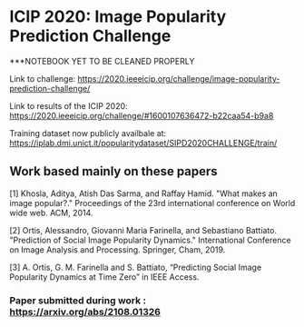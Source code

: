 # ICIP 2020: Image Popularity Prediction Challenge

***NOTEBOOK YET TO BE CLEANED PROPERLY

Link to challenge: https://2020.ieeeicip.org/challenge/image-popularity-prediction-challenge/

Link to results of the ICIP 2020: https://2020.ieeeicip.org/challenge/#1600107636472-b22caa54-b9a8

Training dataset now publicly availbale at: https://iplab.dmi.unict.it/popularitydataset/SIPD2020CHALLENGE/train/

## Work based mainly on these papers

[1] Khosla, Aditya, Atish Das Sarma, and Raffay Hamid. "What makes an image popular?." Proceedings of the 23rd international conference on World wide web. ACM, 2014.

[2] Ortis, Alessandro, Giovanni Maria Farinella, and Sebastiano Battiato. "Prediction of Social Image Popularity Dynamics." International Conference on Image Analysis and Processing. Springer, Cham, 2019.

[3] A. Ortis, G. M. Farinella and S. Battiato, “Predicting Social Image Popularity Dynamics at Time Zero” in IEEE Access.

### Paper submitted during work : https://arxiv.org/abs/2108.01326






